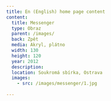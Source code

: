 ```yaml
---
title: En (English) home page content
content:
  title: Messenger
  type: Obraz
  parent: /images/
  back: Zpět
  media: Akryl, plátno
  width: 130
  height: 120
  year: 2012
  description: 
  location: Soukromá sbírka, Ostrava
  images:
    - src: /images/messenger/1.jpg
    
---
```

